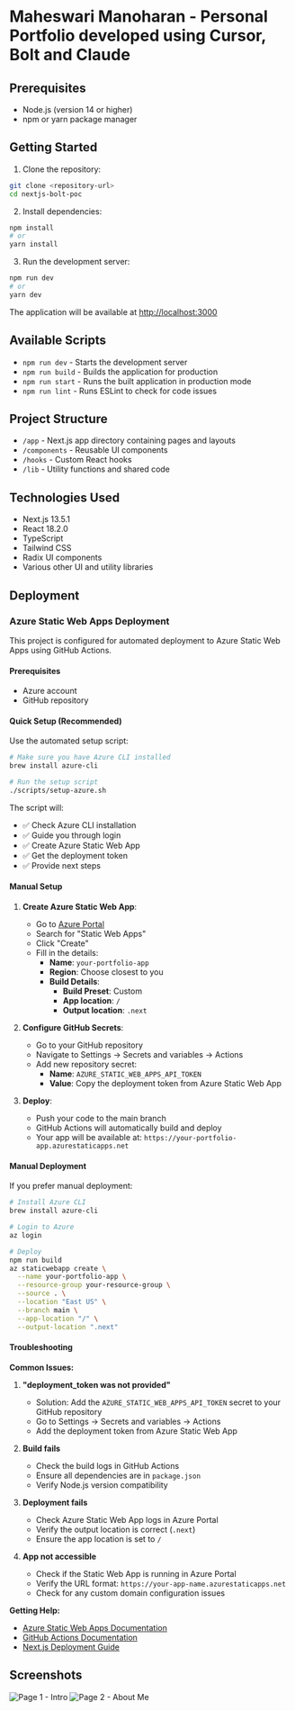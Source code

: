 # Maheswari Manoharan - Personal Portfolio developed using Cursor, Bolt and Claude


<!-- Deployment test - 2025-07-20 -->
<!-- Build configuration updated - 2025-07-20 -->

## Prerequisites
- Node.js (version 14 or higher)
- npm or yarn package manager

## Getting Started

1. Clone the repository:
```bash
git clone <repository-url>
cd nextjs-bolt-poc
```

2. Install dependencies:
```bash
npm install
# or
yarn install
```

3. Run the development server:
```bash
npm run dev
# or
yarn dev
```

The application will be available at [http://localhost:3000](http://localhost:3000)

## Available Scripts

- `npm run dev` - Starts the development server
- `npm run build` - Builds the application for production
- `npm run start` - Runs the built application in production mode
- `npm run lint` - Runs ESLint to check for code issues

## Project Structure
- `/app` - Next.js app directory containing pages and layouts
- `/components` - Reusable UI components
- `/hooks` - Custom React hooks
- `/lib` - Utility functions and shared code

## Technologies Used
- Next.js 13.5.1
- React 18.2.0
- TypeScript
- Tailwind CSS
- Radix UI components
- Various other UI and utility libraries

## Deployment

### Azure Static Web Apps Deployment

This project is configured for automated deployment to Azure Static Web Apps using GitHub Actions.

#### Prerequisites
- Azure account
- GitHub repository

#### Quick Setup (Recommended)

Use the automated setup script:

```bash
# Make sure you have Azure CLI installed
brew install azure-cli

# Run the setup script
./scripts/setup-azure.sh
```

The script will:
- ✅ Check Azure CLI installation
- ✅ Guide you through login
- ✅ Create Azure Static Web App
- ✅ Get the deployment token
- ✅ Provide next steps

#### Manual Setup

1. **Create Azure Static Web App**:
   - Go to [Azure Portal](https://portal.azure.com)
   - Search for "Static Web Apps"
   - Click "Create"
   - Fill in the details:
     - **Name**: `your-portfolio-app`
     - **Region**: Choose closest to you
     - **Build Details**:
       - **Build Preset**: Custom
       - **App location**: `/`
       - **Output location**: `.next`

2. **Configure GitHub Secrets**:
   - Go to your GitHub repository
   - Navigate to Settings → Secrets and variables → Actions
   - Add new repository secret:
     - **Name**: `AZURE_STATIC_WEB_APPS_API_TOKEN`
     - **Value**: Copy the deployment token from Azure Static Web App

3. **Deploy**:
   - Push your code to the main branch
   - GitHub Actions will automatically build and deploy
   - Your app will be available at: `https://your-portfolio-app.azurestaticapps.net`

#### Manual Deployment

If you prefer manual deployment:

```bash
# Install Azure CLI
brew install azure-cli

# Login to Azure
az login

# Deploy
npm run build
az staticwebapp create \
  --name your-portfolio-app \
  --resource-group your-resource-group \
  --source . \
  --location "East US" \
  --branch main \
  --app-location "/" \
  --output-location ".next"
```

#### Troubleshooting

**Common Issues:**

1. **"deployment_token was not provided"**
   - Solution: Add the `AZURE_STATIC_WEB_APPS_API_TOKEN` secret to your GitHub repository
   - Go to Settings → Secrets and variables → Actions
   - Add the deployment token from Azure Static Web App

2. **Build fails**
   - Check the build logs in GitHub Actions
   - Ensure all dependencies are in `package.json`
   - Verify Node.js version compatibility

3. **Deployment fails**
   - Check Azure Static Web App logs in Azure Portal
   - Verify the output location is correct (`.next`)
   - Ensure the app location is set to `/`

4. **App not accessible**
   - Check if the Static Web App is running in Azure Portal
   - Verify the URL format: `https://your-app-name.azurestaticapps.net`
   - Check for any custom domain configuration issues

**Getting Help:**
- [Azure Static Web Apps Documentation](https://docs.microsoft.com/en-us/azure/static-web-apps/)
- [GitHub Actions Documentation](https://docs.github.com/en/actions)
- [Next.js Deployment Guide](https://nextjs.org/docs/deployment)

## Screenshots

![Page 1 - Intro](images/Page-1-Intro.png)
![Page 2 - About Me](images/Page-2-About-Me.png)
 
 
